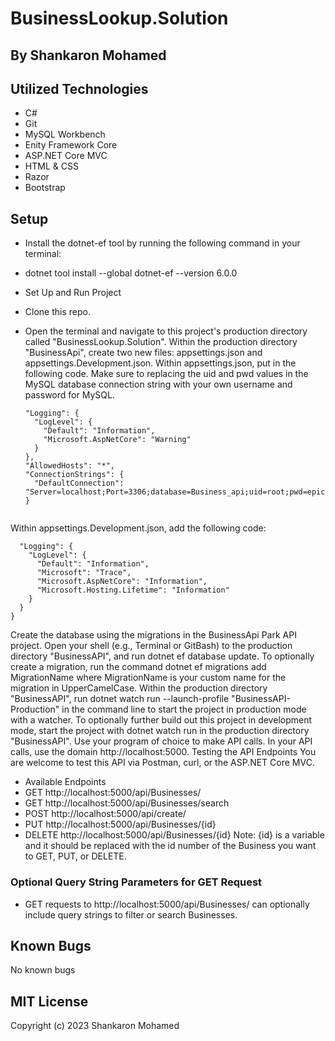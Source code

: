 # BusinessLookup.Solution

## By Shankaron Mohamed


## Utilized Technologies
- C#
- Git
- MySQL Workbench
- Enity Framework Core
- ASP.NET Core MVC
- HTML & CSS
- Razor
- Bootstrap

 ## Setup

- Install the dotnet-ef tool by running the following command in your terminal:

- dotnet tool install --global dotnet-ef --version 6.0.0
- Set Up and Run Project
- Clone this repo.
- Open the terminal and navigate to this project's production directory called "BusinessLookup.Solution".
Within the production directory "BusinessApi", create two new files: appsettings.json and appsettings.Development.json.
Within appsettings.json, put in the following code. Make sure to replacing the uid and pwd values in the MySQL database connection string with your own username and password for MySQL.
  ``` {
  "Logging": {
    "LogLevel": {
      "Default": "Information",
      "Microsoft.AspNetCore": "Warning"
    }
  },
  "AllowedHosts": "*",
  "ConnectionStrings": {
    "DefaultConnection": "Server=localhost;Port=3306;database=Business_api;uid=root;pwd=epicodus;"
  }


Within appsettings.Development.json, add the following code:
``` {
  "Logging": {
    "LogLevel": {
      "Default": "Information",
      "Microsoft": "Trace",
      "Microsoft.AspNetCore": "Information",
      "Microsoft.Hosting.Lifetime": "Information"
    }
  }
} 

```

Create the database using the migrations in the BusinessApi Park API project. Open your shell (e.g., Terminal or GitBash) to the production directory "BusinessAPI", and run dotnet ef database update.
To optionally create a migration, run the command dotnet ef migrations add MigrationName where MigrationName is your custom name for the migration in UpperCamelCase. 
Within the production directory "BusinessAPI", run dotnet watch run --launch-profile "BusinessAPI-Production" in the command line to start the project in production mode with a watcher.
To optionally further build out this project in development mode, start the project with dotnet watch run in the production directory "BusinessAPI".
Use your program of choice to make API calls. In your API calls, use the domain http://localhost:5000.
Testing the API Endpoints
You are welcome to test this API via Postman, curl, or the ASP.NET Core MVC.

- Available Endpoints
- GET http://localhost:5000/api/Businesses/
- GET http://localhost:5000/api/Businesses/search
- POST http://localhost:5000/api/create/
- PUT http://localhost:5000/api/Businesses/{id}
- DELETE http://localhost:5000/api/Businesses/{id}
Note: {id} is a variable and it should be replaced with the id number of the Business you want to GET, PUT, or DELETE.

### Optional Query String Parameters for GET Request
- GET requests to http://localhost:5000/api/Businesses/ can optionally include query strings to filter or search Businesses.

## Known Bugs
No known bugs 
## MIT License
Copyright (c) 2023 Shankaron Mohamed

